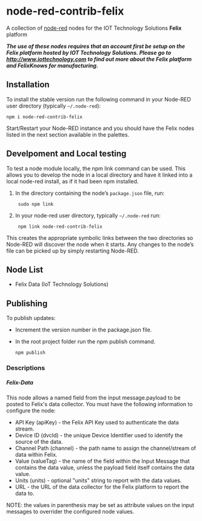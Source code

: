 node-red-contrib-felix
======================

A collection of [node-red](http://nodered.org) nodes for the IOT Technology Solutions **Felix** platform

***The use of these nodes requires that an account first be setup on the Felix platform hosted by IOT Technology Solutions. Please go to http://www.iottechnology.com to find out more about the Felix platform and FelixKnows for manufacturing.***


## Installation

To install the stable version run the following command in your Node-RED user directory (typically `~/.node-red`):

    npm i node-red-contrib-felix

Start/Restart your Node-RED instance and you should have the Felix nodes listed in the next section available in the palettes.

## Develpoment and Local testing
To test a node module locally, the npm link command can be used. This allows you to develop the node in a local directory and have it linked into a local node-red install, as if it had been npm installed.

1. In the directory containing the node’s <code>package.json</code> file, run:

        sudo npm link

2. In your node-red user directory, typically <code>~/.node-red</code> run:

        npm link node-red-contrib-felix

This creates the appropriate symbolic links between the two directories so Node-RED will discover the node when it starts. Any changes to the node’s file can be picked up by simply restarting Node-RED.

## Node List
 - Felix Data (IoT Technology Solutions)

## Publishing
To publish updates:
- Increment the version number in the package.json file.
- In the root project folder run the npm publish command.

      npm publish

### Descriptions

##### Felix-Data
This node allows a named field from the input message.payload to be posted to Felix's data collector. You must have the following information to configure the node:
- API Key (apiKey) - the Felix API Key used to authenticate the data stream.
- Device ID (dvcId) - the unique Device Identifier used to identify the source of the data.
- Channel Path (channel) - the path name to assign the channel/stream of data within Felix.
- Value (valueTag) - the name of the field within the Input Message that contains the data value, unless the payload field itself contains the data value.
- Units (units) - optional "units" string to report with the data values.
- URL - the URL of the data collector for the Felix platform to report the data to.

NOTE: the values in parenthesis may be set as attribute values on the input messages to overrider the configured node values.
